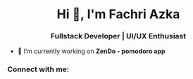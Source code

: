 <h1 align="center">Hi 👋, I'm Fachri Azka</h1>
<h3 align="center">Fullstack Developer | UI/UX Enthusiast</h3>

- 🔭 I’m currently working on **ZenDo - pomodoro app**

<h3 align="left">Connect with me:</h3>
<p align="left">
</p>
